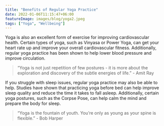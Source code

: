```yaml
---
title: "Benefits of Regular Yoga Practice"
date: 2022-01-06T11:15:47+06:00
featureImage: images/blog/yoga2.jpeg
tags: ["Yoga", "Wellbeing"]
---
```


Yoga is also an excellent form of exercise for improving cardiovascular health. Certain types of yoga, such as Vinyasa or Power Yoga, can get your heart rate up and improve your overall cardiovascular fitness. Additionally, regular yoga practice has been shown to help lower blood pressure and improve circulation.

  > “Yoga is not just repetition of few postures - it is more about the exploration and discovery of the subtle energies of life.” - Amit Ray

If you struggle with sleep issues, regular yoga practice may also be able to help. Studies have shown that practicing yoga before bed can help improve sleep quality and reduce the time it takes to fall asleep. Additionally, certain yoga postures, such as the Corpse Pose, can help calm the mind and prepare the body for sleep.

> “Yoga is the fountain of youth. You’re only as young as your spine is flexible.” - Bob Harper